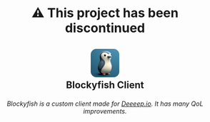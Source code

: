 <h1>
    <p align="center">
        ⚠️ This project has been discontinued
    </p>
</h1>
<h2>
    <p align="center">
        <img src="https://raw.githubusercontent.com/blockyfish-client/assets/main/blockyfishclientlogo.png" width="64" height="64" />
        <br />
        Blockyfish Client
        <br />
    </p>
</h2>
<p align="center">
    <i>Blockyfish is a custom client made for <a href="https://deeeep.io">Deeeep.io</a>. It has many QoL improvements.</i>
</p>
